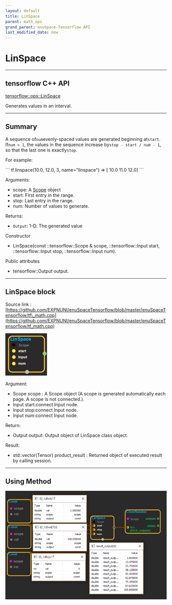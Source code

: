 ```yaml
--- 
layout: default 
title: LinSpace 
parent: math_ops 
grand_parent: enuSpace-Tensorflow API 
last_modified_date: now 
--- 
```


# LinSpace

---

## tensorflow C++ API

[tensorflow::ops::LinSpace](https://www.tensorflow.org/api_docs/cc/class/tensorflow/ops/lin-space)

Generates values in an interval.

---

## Summary

A sequence of`num`evenly-spaced values are generated beginning at`start`. If`num > 1`, the values in the sequence increase by`stop - start / num - 1`, so that the last one is exactly`stop`.

For example:

\`\`\` tf.linspace\(10.0, 12.0, 3, name="linspace"\) =&gt; \[ 10.0 11.0 12.0\] \`\`\`

Arguments:

* scope: A [Scope](https://www.tensorflow.org/api_docs/cc/class/tensorflow/scope.html#classtensorflow_1_1_scope) object
* start: First entry in the range.
* stop: Last entry in the range.
* num: Number of values to generate.

Returns:

* `Output`: 1-D. The generated value

Constructor

* LinSpace\(const ::tensorflow::Scope & scope,  ::tensorflow::Input start,  ::tensorflow::Input stop,  ::tensorflow::Input num\).

Public attributes

* tensorflow::Output output.

---

## LinSpace block

Source link : [https://github.com/EXPNUNI/enuSpaceTensorflow/blob/master/enuSpaceTensorflow/tf\_math.cpp](https://github.com/EXPNUNI/enuSpaceTensorflow/blob/master/enuSpaceTensorflow/tf_math.cpp)

![](../assets/math_LinSpace_Symbol.png)

Argument:

* Scope scope : A Scope object \(A scope is generated automatically each page. A scope is not connected.\).
* Input start:connect  Input node.
* Input stop:connect  Input node.
* Input num:connect  Input node.

Return:

* Output output: Output object of LinSpace class object.

Result:

* std::vector\(Tensor\) product\_result : Returned object of executed result by calling session.

---

## Using Method

![](../assets/math_LinSpace_Method.png)

